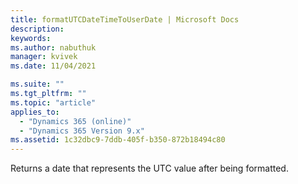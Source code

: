 ```yaml
---
title: formatUTCDateTimeToUserDate | Microsoft Docs
description:
keywords:
ms.author: nabuthuk
manager: kvivek
ms.date: 11/04/2021

ms.suite: ""
ms.tgt_pltfrm: ""
ms.topic: "article"
applies_to:
  - "Dynamics 365 (online)"
  - "Dynamics 365 Version 9.x"
ms.assetid: 1c32dbc9-7ddb-405f-b350-872b18494c80
---
```


Returns a date that represents the UTC value after being formatted.
